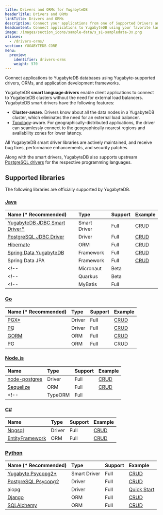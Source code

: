 ```yaml
---
title: Drivers and ORMs for YugabyteDB
headerTitle: Drivers and ORMs
linkTitle: Drivers and ORMs
description: Connect your applications from one of Supported Drivers and ORMs
headcontent: Connect applications to YugabyteDB using your favorite language.
image: /images/section_icons/sample-data/s_s1-sampledata-3x.png
aliases:
  - /drivers-orms/
section: YUGABYTEDB CORE
menu:
  preview:
    identifier: drivers-orms
    weight: 570
---
```


Connect applications to YugabyteDB databases using Yugabyte-supported drivers, ORMs, and application development frameworks.

YugabyteDB <b>smart language drivers</b> enable client applications to connect to YugabyteDB clusters without the need for external load balancers. YugabyteDB smart drivers have the following features:

- <b>Cluster-aware</b>. Drivers know about all the data nodes in a YugabyteDB cluster, which eliminates the need for an external load balancer.
- [Topology](/preview/deploy/multi-dc/)-aware. For geographically-distributed applications, the driver can seamlessly connect to the geographically nearest regions and availability zones for lower latency.

All YugabyteDB smart driver libraries are actively maintained, and receive bug fixes, performance enhancements, and security patches.

Along with the smart drivers, YugabyteDB also supports upstream [PostgreSQL drivers](https://www.postgresql.org/download/products/2-drivers-and-interfaces/) for the respective programming languages.

## Supported libraries

The following libraries are officially supported by YugabyteDB.

### [Java](java/)

| Name (* Recommended) | Type | Support | Example |
| :--------- | :--- |:------------- | :----------- |
| [YugabyteDB JDBC Smart Driver*](java/yugabyte-jdbc) | Smart Driver | Full | [CRUD](java/yugabyte-jdbc) |
| [PostgreSQL JDBC Driver](java/postgres-jdbc) | Driver | Full | [CRUD](java/postgres-jdbc)  |
| [Hibernate](java/hibernate) | ORM | Full | [CRUD](java/hibernate/#step-1-add-the-hibernate-orm-dependency) |
| [Spring Data YugabyteDB](/preview/integrations/spring-framework/sdyb/) | Framework | Full | [CRUD](/preview/integrations/spring-framework/sdyb/#examples) |
| Spring Data JPA | Framework | Full | [CRUD](/preview/quick-start/build-apps/java/ysql-spring-data/)|
<!-- | Micronaut | Beta |  | -->
<!-- | Quarkus | Beta |  | -->
<!-- | MyBatis | Full |  | -->

### [Go](go/)

| Name (* Recommended) | Type | Support | Example |
| :--- | :--- | :------------ | :----------- |
| [PGX*](go/pgx/) | Driver | Full | [CRUD](go/pgx) |
| [PQ](go/pq) | Driver | Full | [CRUD](go/pq)|
| [GORM](go/gorm/) | ORM | Full | [CRUD](go/gorm)|
| [PG](go/pg) | ORM| Full | [CRUD](go/pg) |

### [Node.js](nodejs/)

| Name | Type | Support | Example |
| :--- | :--- | :------------ | :----------- |
| [node-postgres](nodejs/postgres-node-driver) | Driver | Full |  [CRUD](nodejs/postgres-node-driver) |
| [Sequelize](nodejs/sequelize) | ORM | Full |  [CRUD](nodejs/sequelize)|
<!-- | TypeORM | Full |   | -->

<!-- ### App Framework Support

| Framework | Support | Example |
| :--------- | :------------ | :----------- |
| Reactjs | Full |  |
| Nextjs | Full | | -->

### [C#](csharp/)

| Name | Type | Support | Example |
| :--- | :--- | :------------ | :----------- |
| [Npgsql](csharp/postgres-npgsql) | Driver | Full | [CRUD](csharp/postgres-npgsql) |
| [EntityFramework](csharp/entityframework) | ORM | Full | [CRUD](csharp/entityframework) |

### [Python](python/)

| Name (* Recommended) | Type | Support | Example |
| :--- | :--- | :------------ | :----------- |
| [Yugabyte Psycopg2*](python/yugabyte-psycopg2) | Smart Driver | Full | [CRUD](python/yugabyte-psycopg2)|
| [PostgreSQL Psycopg2](python/postgres-psycopg2/) | Driver | Full | [CRUD](python/postgres-psycopg2/) |
| aiopg | Driver | Full | [Quick Start](/preview/quick-start/build-apps/python/ysql-aiopg) |
| [Django](python/django) | ORM | Full | [CRUD](python/django) |
| [SQLAlchemy](python/sqlalchemy) | ORM | Full | [CRUD](python/sqlalchemy) |

<!--
## [Ruby](ruby/)

| Driver/ORM | Support | Example |
| :--------- | :------------ | :----------- |

## [C](c/)

| Driver/ORM | Support | Example |
| :--------- | :------------ | :----------- |

## [C++](cpp/)

| Driver/ORM | Support | Example |
| :--------- | :------------ | :----------- |

## [PHP](php/)

| Driver/ORM | Support | Example |
| :--------- | :------------ | :----------- |

## [RUST](rust/)

| Driver/ORM | Support | Example |
| :--------- | :------------ | :----------- |
-->

<!--
<div class="row">

  <div class="col-12 col-md-6 col-lg-12 col-xl-6">
  <a class="section-link icon-offset" href="java/">
    <div class="head">
      <div class="icon">
        <i class="icon-java"></i>
      </div>
      <div class="title">Java</div>
    </div>
    <div class="body">
      Java Client Drivers, ORMs and Frameworks.
    </div>
  </a>
</div>

 <div class="col-12 col-md-6 col-lg-12 col-xl-6">
  <a class="section-link icon-offset" href="nodejs/">
    <div class="head">
      <div class="icon">
        <i class="icon-nodejs"></i>
      </div>
      <div class="title">NodeJS</div>
    </div>
    <div class="body">
      NodeJS Client Drivers, ORMs and Frameworks.
    </div>
  </a>
</div>

<div class="col-12 col-md-6 col-lg-12 col-xl-6">
  <a class="section-link icon-offset" href="golang/">
    <div class="head">
      <div class="icon">
        <i class="icon-go"></i>
      </div>
      <div class="title">Go</div>
    </div>
    <div class="body">
      Golang Client Drivers, ORMs and Frameworks.
    </div>
  </a>
</div>

<div class="col-12 col-md-6 col-lg-12 col-xl-6">
  <a class="section-link icon-offset" href="python/">
    <div class="head">
      <div class="icon">
        <i class="icon-python"></i>
      </div>
      <div class="title">Python</div>
    </div>
    <div class="body">
      Python Client Drivers, ORMs and Frameworks.
    </div>
  </a>
</div>

<div class="col-12 col-md-6 col-lg-12 col-xl-6">
  <a class="section-link icon-offset" href="ruby/">
    <div class="head">
      <div class="icon">
        <i class="icon-ruby"></i>
      </div>
      <div class="title">Ruby</div>
    </div>
    <div class="body">
      Ruby Client Drivers, ORMs and Frameworks.
    </div>
  </a>
</div>

<div class="col-12 col-md-6 col-lg-12 col-xl-6">
  <a class="section-link icon-offset" href="csharp/">
    <div class="head">
      <div class="icon">
        <i class="icon-csharp"></i>
      </div>
      <div class="title">C#</div>
    </div>
    <div class="body">
      C# Client Drivers, ORMs and Frameworks.
    </div>
  </a>
</div>

 <div class="col-12 col-md-6 col-lg-12 col-xl-6">
  <a class="section-link icon-offset" href="php/ysql/">
    <div class="head">
      <div class="icon">
        <i class="icon-php"></i>
      </div>
      <div class="title">PHP</div>
    </div>
    <div class="body">
      Build applications using PHP.
    </div>
  </a>
</div>

<div class="col-12 col-md-6 col-lg-12 col-xl-6">
  <a class="section-link icon-offset" href="cpp/ysql/">
    <div class="head">
      <div class="icon">
        <i class="icon-cplusplus"></i>
      </div>
      <div class="title">C++</div>
    </div>
    <div class="body">
      Build applications using C++.
    </div>
  </a>
</div>

<div class="col-12 col-md-6 col-lg-12 col-xl-6">
  <a class="section-link icon-offset" href="c/ysql/">
    <div class="head">
      <div class="icon">
        <i class="icon-c"></i>
      </div>
      <div class="title">C</div>
    </div>
    <div class="body">
      Build applications using C.
    </div>
  </a>
</div>

<div class="col-12 col-md-6 col-lg-12 col-xl-6">
  <a class="section-link icon-offset" href="scala/ycql/">
    <div class="head">
      <div class="icon">
        <i class="icon-scala"></i>
      </div>
      <div class="title">Scala</div>
    </div>
    <div class="body">
      Build applications using Scala.
    </div>
  </a>
</div> -->

</div>
